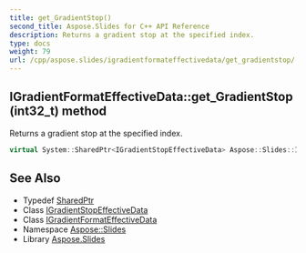 ```yaml
---
title: get_GradientStop()
second_title: Aspose.Slides for C++ API Reference
description: Returns a gradient stop at the specified index.
type: docs
weight: 79
url: /cpp/aspose.slides/igradientformateffectivedata/get_gradientstop/
---
```

## IGradientFormatEffectiveData::get_GradientStop(int32_t) method


Returns a gradient stop at the specified index.

```cpp
virtual System::SharedPtr<IGradientStopEffectiveData> Aspose::Slides::IGradientFormatEffectiveData::get_GradientStop(int32_t index)=0
```

## See Also

* Typedef [SharedPtr](../../system/sharedptr/)
* Class [IGradientStopEffectiveData](../igradientstopeffectivedata/)
* Class [IGradientFormatEffectiveData](./)
* Namespace [Aspose::Slides](../)
* Library [Aspose.Slides](../../)